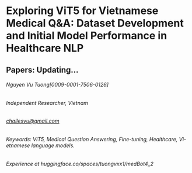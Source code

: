 # Exploring ViT5 for Vietnamese Medical Q&A: Dataset Development and Initial Model Performance in Healthcare NLP
## Papers: Updating...
###### Nguyen Vu Tuong[0009-0001-7506-0126]
###### Independent Researcher, Vietnam 
###### challesvu@gmail.com
###### Keywords: ViT5, Medical Question Answering, Fine-tuning, Healthcare, Vi-etnamese language models.
###### Experience at huggingface.co/spaces/tuongvxx1/medBot4_2

